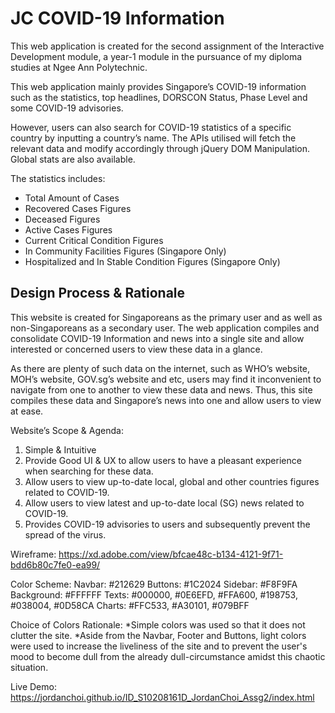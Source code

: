 # JC COVID-19 Information
This web application is created for the second assignment of the Interactive Development module, a year-1 module in the pursuance of my diploma studies at Ngee Ann Polytechnic.

This web application mainly provides Singapore’s COVID-19 information such as the statistics, top headlines, DORSCON Status, Phase Level and some COVID-19 advisories.

However, users can also search for COVID-19 statistics of a specific country by inputting a country’s name. The APIs utilised will fetch the relevant data and modify accordingly through jQuery DOM Manipulation. Global stats are also available.

The statistics includes:
* Total Amount of Cases
* Recovered Cases Figures
* Deceased Figures
* Active Cases Figures
* Current Critical Condition Figures
* In Community Facilities Figures (Singapore Only)
* Hospitalized and In Stable Condition Figures (Singapore Only)

## Design Process & Rationale
This website is created for Singaporeans as the primary user and as well as non-Singaporeans as a secondary user. The web application compiles and consolidate COVID-19 Information and news into a single site and allow interested or concerned users to view these data in a glance.

As there are plenty of such data on the internet, such as WHO’s website, MOH’s website, GOV.sg’s website and etc, users may find it inconvenient to navigate from one to another to view these data and news. Thus, this site compiles these data and Singapore’s news into one and allow users to view at ease.

Website’s Scope & Agenda:
1. Simple & Intuitive
2. Provide Good UI & UX to allow users to have a pleasant experience when searching for these data.
3. Allow users to view up-to-date local, global and other countries figures related to COVID-19.
4. Allow users to view latest and up-to-date local (SG) news related to COVID-19.
5. Provides COVID-19 advisories to users and subsequently prevent the spread of the virus.

Wireframe:
https://xd.adobe.com/view/bfcae48c-b134-4121-9f71-bdd6b80c7fe0-ea99/

Color Scheme:
Navbar: #212629
Buttons: #1C2024
Sidebar: #F8F9FA
Background: #FFFFFF
Texts: #000000, #0E6EFD, #FFA600, #198753, #038004, #0D58CA
Charts: #FFC533, #A30101, #079BFF

Choice of Colors Rationale:
*Simple colors was used so that it does not clutter the site. 
*Aside from the Navbar, Footer and Buttons, light colors were used to increase the liveliness of the site and to prevent the user's mood to become dull from the already dull-circumstance amidst this chaotic situation.


Live Demo:
https://jordanchoi.github.io/ID_S10208161D_JordanChoi_Assg2/index.html
